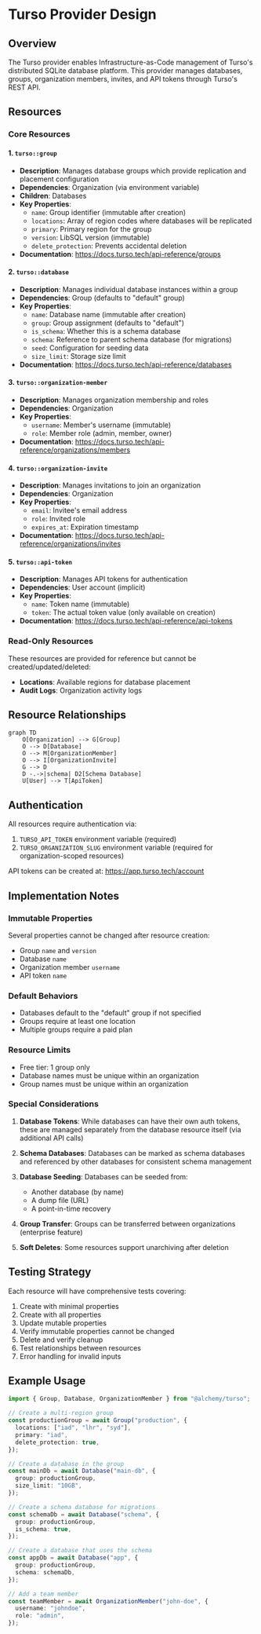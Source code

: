 # Turso Provider Design

## Overview

The Turso provider enables Infrastructure-as-Code management of Turso's distributed SQLite database platform. This provider manages databases, groups, organization members, invites, and API tokens through Turso's REST API.

## Resources

### Core Resources

#### 1. `turso::group`
- **Description**: Manages database groups which provide replication and placement configuration
- **Dependencies**: Organization (via environment variable)
- **Children**: Databases
- **Key Properties**:
  - `name`: Group identifier (immutable after creation)
  - `locations`: Array of region codes where databases will be replicated
  - `primary`: Primary region for the group
  - `version`: LibSQL version (immutable)
  - `delete_protection`: Prevents accidental deletion
- **Documentation**: https://docs.turso.tech/api-reference/groups

#### 2. `turso::database`
- **Description**: Manages individual database instances within a group
- **Dependencies**: Group (defaults to "default" group)
- **Key Properties**:
  - `name`: Database name (immutable after creation)
  - `group`: Group assignment (defaults to "default")
  - `is_schema`: Whether this is a schema database
  - `schema`: Reference to parent schema database (for migrations)
  - `seed`: Configuration for seeding data
  - `size_limit`: Storage size limit
- **Documentation**: https://docs.turso.tech/api-reference/databases

#### 3. `turso::organization-member`
- **Description**: Manages organization membership and roles
- **Dependencies**: Organization
- **Key Properties**:
  - `username`: Member's username (immutable)
  - `role`: Member role (admin, member, owner)
- **Documentation**: https://docs.turso.tech/api-reference/organizations/members

#### 4. `turso::organization-invite`
- **Description**: Manages invitations to join an organization
- **Dependencies**: Organization
- **Key Properties**:
  - `email`: Invitee's email address
  - `role`: Invited role
  - `expires_at`: Expiration timestamp
- **Documentation**: https://docs.turso.tech/api-reference/organizations/invites

#### 5. `turso::api-token`
- **Description**: Manages API tokens for authentication
- **Dependencies**: User account (implicit)
- **Key Properties**:
  - `name`: Token name (immutable)
  - `token`: The actual token value (only available on creation)
- **Documentation**: https://docs.turso.tech/api-reference/api-tokens

### Read-Only Resources

These resources are provided for reference but cannot be created/updated/deleted:

- **Locations**: Available regions for database placement
- **Audit Logs**: Organization activity logs

## Resource Relationships

```mermaid
graph TD
    O[Organization] --> G[Group]
    O --> D[Database]
    O --> M[OrganizationMember]
    O --> I[OrganizationInvite]
    G --> D
    D -.->|schema| D2[Schema Database]
    U[User] --> T[ApiToken]
```

## Authentication

All resources require authentication via:
1. `TURSO_API_TOKEN` environment variable (required)
2. `TURSO_ORGANIZATION_SLUG` environment variable (required for organization-scoped resources)

API tokens can be created at: https://app.turso.tech/account

## Implementation Notes

### Immutable Properties
Several properties cannot be changed after resource creation:
- Group `name` and `version`
- Database `name`
- Organization member `username`
- API token `name`

### Default Behaviors
- Databases default to the "default" group if not specified
- Groups require at least one location
- Multiple groups require a paid plan

### Resource Limits
- Free tier: 1 group only
- Database names must be unique within an organization
- Group names must be unique within an organization

### Special Considerations

1. **Database Tokens**: While databases can have their own auth tokens, these are managed separately from the database resource itself (via additional API calls)

2. **Schema Databases**: Databases can be marked as schema databases and referenced by other databases for consistent schema management

3. **Database Seeding**: Databases can be seeded from:
   - Another database (by name)
   - A dump file (URL)
   - A point-in-time recovery

4. **Group Transfer**: Groups can be transferred between organizations (enterprise feature)

5. **Soft Deletes**: Some resources support unarchiving after deletion

## Testing Strategy

Each resource will have comprehensive tests covering:
1. Create with minimal properties
2. Create with all properties
3. Update mutable properties
4. Verify immutable properties cannot be changed
5. Delete and verify cleanup
6. Test relationships between resources
7. Error handling for invalid inputs

## Example Usage

```typescript
import { Group, Database, OrganizationMember } from "@alchemy/turso";

// Create a multi-region group
const productionGroup = await Group("production", {
  locations: ["iad", "lhr", "syd"],
  primary: "iad",
  delete_protection: true,
});

// Create a database in the group
const mainDb = await Database("main-db", {
  group: productionGroup,
  size_limit: "10GB",
});

// Create a schema database for migrations
const schemaDb = await Database("schema", {
  group: productionGroup,
  is_schema: true,
});

// Create a database that uses the schema
const appDb = await Database("app", {
  group: productionGroup,
  schema: schemaDb,
});

// Add a team member
const teamMember = await OrganizationMember("john-doe", {
  username: "johndoe",
  role: "admin",
});
```